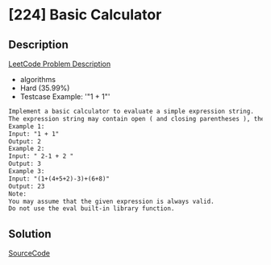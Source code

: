 # [224] Basic Calculator

## Description

[LeetCode Problem Description](https://leetcode.com/problems/basic-calculator/description/)

* algorithms
* Hard (35.99%)
* Testcase Example:  '"1 + 1"'

```md
Implement a basic calculator to evaluate a simple expression string.
The expression string may contain open ( and closing parentheses ), the plus + or minus sign -, non-negative integers and empty spaces  .
Example 1:
Input: "1 + 1"
Output: 2
Example 2:
Input: " 2-1 + 2 "
Output: 3
Example 3:
Input: "(1+(4+5+2)-3)+(6+8)"
Output: 23
Note:
You may assume that the given expression is always valid.
Do not use the eval built-in library function.

```

## Solution

[SourceCode](./solution.js)
